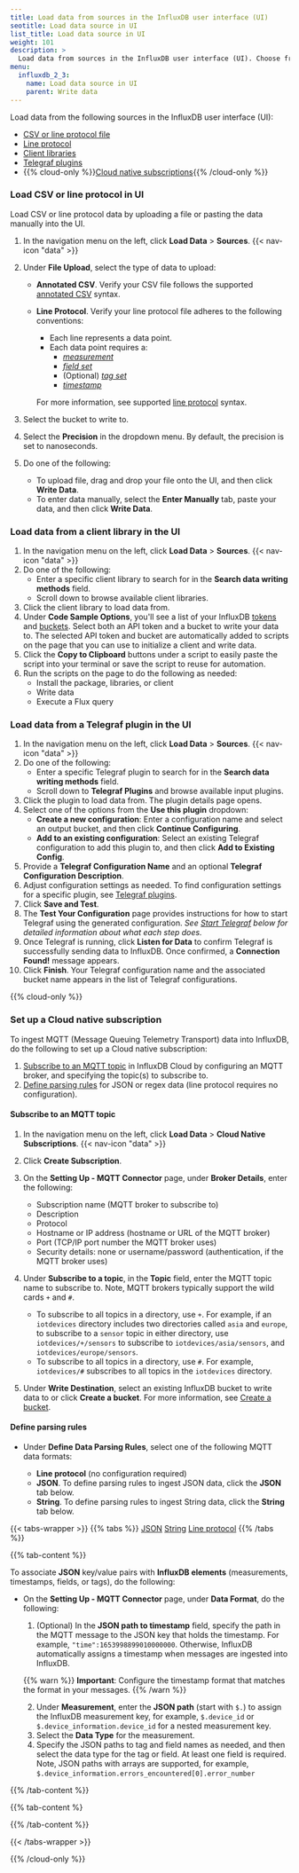 ```yaml
---
title: Load data from sources in the InfluxDB user interface (UI)
seotitle: Load data source in UI
list_title: Load data source in UI
weight: 101
description: >
  Load data from sources in the InfluxDB user interface (UI). Choose from popular client libraries (such as Python, Ruby, Scala, and more!) or load data with a Telegraf plugin (like MQTT Consumer, MySQL, File, and many more!).
menu:
  influxdb_2_3:
    name: Load data source in UI
    parent: Write data
---
```


Load data from the following sources in the InfluxDB user interface (UI):

- [CSV or line protocol file](#load-csv-or-line-protocol-in-ui)
- [Line protocol](#load-data-using-line-protocol)
- [Client libraries](#load-data-from-a-client-library-in-the-ui)
- [Telegraf plugins](#load-data-from-a-telegraf-plugin-in-the-ui)
- {{% cloud-only %}}[Cloud native subscriptions](#set-up-a-cloud-native-subscription){{% /cloud-only %}}

### Load CSV or line protocol in UI

Load CSV or line protocol data by uploading a file or pasting the data manually into the UI.

1. In the navigation menu on the left, click **Load Data** > **Sources**.
    {{< nav-icon "data" >}}
2. Under **File Upload**, select the type of data to upload:
    - **Annotated CSV**. Verify your CSV file follows the supported [annotated CSV](/influxdb/cloud/reference/syntax/annotated-csv/) syntax.
    - **Line Protocol**. Verify your line protocol file adheres to the following conventions:  
      - Each line represents a data point.
      - Each data point requires a:  
         - [*measurement*](/influxdb/cloud/reference/syntax/line-protocol/#measurement)
         - [*field set*](/influxdb/cloud/reference/syntax/line-protocol/#field-set)
         - (Optional) [*tag set*](/influxdb/cloud/reference/syntax/line-protocol/#tag-set)
         - [*timestamp*](/influxdb/cloud/reference/syntax/line-protocol/#timestamp)

      For more information, see supported [line protocol](/influxdb/cloud/reference/syntax/line-protocol/) syntax.

2. Select the bucket to write to.
4. Select the **Precision** in the dropdown menu. By default, the precision is set to nanoseconds.
5. Do one of the following:
   - To upload file, drag and drop your file onto the UI, and then click **Write Data**.
   - To enter data manually, select the **Enter Manually** tab, paste your data, and then click **Write Data**.

### Load data from a client library in the UI

1.  In the navigation menu on the left, click **Load Data** > **Sources**.
    {{< nav-icon "data" >}}
2. Do one of the following:
   - Enter a specific client library to search for in the **Search data writing methods** field.
   - Scroll down to browse available client libraries.
3. Click the client library to load data from.
4. Under **Code Sample Options**, you'll see a list of your InfluxDB [tokens](/influxdb/v2.3/reference/glossary/#token) and [buckets](/influxdb/v2.3/reference/glossary/#bucket). Select both an API token and a bucket to write your data to. The selected API token and bucket are automatically added to scripts on the page that you can use to initialize a client and write data.
5. Click the **Copy to Clipboard** buttons under a script to easily paste the script into your terminal or save the script to reuse for automation.
6. Run the scripts on the page to do the following as needed:
   - Install the package, libraries, or client
   - Write data
   - Execute a Flux query

### Load data from a Telegraf plugin in the UI

1. In the navigation menu on the left, click **Load Data** > **Sources**.
    {{< nav-icon "data" >}}
2. Do one of the following:
   - Enter a specific Telegraf plugin to search for in the **Search data writing methods** field.
   - Scroll down to **Telegraf Plugins** and browse available input plugins.
3. Click the plugin to load data from. The plugin details page opens.
4. Select one of the options from the **Use this plugin** dropdown:
   - **Create a new configuration**: Enter a configuration name and select an output bucket, and then click **Continue Configuring**.
   - **Add to an existing configuration**: Select an existing Telegraf configuration to add this plugin to, and then click **Add to Existing Config**.
5. Provide a **Telegraf Configuration Name** and an optional **Telegraf Configuration Description**.
6. Adjust configuration settings as needed. To find configuration settings for a specific plugin, see [Telegraf plugins](/telegraf/latest/plugins/).
7. Click **Save and Test**.
8. The **Test Your Configuration** page provides instructions for how to start
   Telegraf using the generated configuration.
   _See [Start Telegraf](/influxdb/cloud/write-data/no-code/use-telegraf/auto-config/#start-telegraf) below for detailed information about what each step does._
9. Once Telegraf is running, click **Listen for Data** to confirm Telegraf is successfully sending data to InfluxDB.
   Once confirmed, a **Connection Found!** message appears.
10. Click **Finish**. Your Telegraf configuration name and the associated bucket name appears in the list of Telegraf configurations.

{{% cloud-only %}}

### Set up a Cloud native subscription

To ingest MQTT (Message Queuing Telemetry Transport) data into InfluxDB, do the following to set up a Cloud native subscription:

1. [Subscribe to an MQTT topic](#subscribe-to-an-mqtt-topic) in InfluxDB Cloud by configuring an MQTT broker, and specifying the topic(s) to subscribe to.
2. [Define parsing rules](#define-parsing-rules) for JSON or regex data (line protocol requires no configuration).

#### Subscribe to an MQTT topic

1. In the navigation menu on the left, click **Load Data** > **Cloud Native Subscriptions**.
    {{< nav-icon "data" >}}
2. Click **Create Subscription**.
3. On the **Setting Up - MQTT Connector** page, under **Broker Details**, enter the following:
   - Subscription name (MQTT broker to subscribe to)
   - Description
   - Protocol
   - Hostname or IP address (hostname or URL of the MQTT broker)
   - Port (TCP/IP port number the MQTT broker uses)
   - Security details: none or username/password (authentication, if the MQTT broker uses)

4. Under **Subscribe to a topic**, in the **Topic** field, enter the MQTT topic name to subscribe to. Note, MQTT brokers typically support the wild cards `+` and  `#`.

   - To subscribe to all topics in a directory, use `+`. For example, if an `iotdevices` directory includes two directories called `asia` and `europe`, to subscribe to a `sensor` topic in either directory, use `iotdevices/+/sensors` to subscribe to `iotdevices/asia/sensors`, and `iotdevices/europe/sensors`.
   - To subscribe to all topics in a directory, use `#`. For example, `iotdevices/#` subscribes to all topics in the  `iotdevices` directory.

5. Under **Write Destination**, select an existing InfluxDB bucket to write data to or click **Create a bucket**. For more information, see [Create a bucket](/influxdb/cloud/organizations/buckets/create-bucket/).

#### Define parsing rules

- Under **Define Data Parsing Rules**, select one of the following MQTT data formats:

   - **Line protocol** (no configuration required)
   - **JSON**. To define parsing rules to ingest JSON data, click the **JSON** tab below.
   - **String**. To define parsing rules to ingest String data, click the **String** tab below.

{{< tabs-wrapper >}}
{{% tabs %}}
[JSON](#)
[String](#)
[Line protocol](#)
{{% /tabs %}}

<!-------------------------------- BEGIN JSON -------------------------------->
{{% tab-content %}}

To associate **JSON** key/value pairs with **InfluxDB elements** (measurements, timestamps, fields, or tags), do the following:

- On the **Setting Up - MQTT Connector** page, under **Data Format**, do the following:

  1. (Optional) In the **JSON path to timestamp** field, specify the path in the MQTT message to the JSON key that holds the timestamp. For example, `"time":1653998899010000000`. Otherwise, InfluxDB automatically assigns a timestamp when messages are ingested into InfluxDB.

   {{% warn %}}
   **Important**: Configure the timestamp format that matches the format in your messages.
   {{% /warn %}}

  2. Under **Measurement**, enter the **JSON path** (start with `$.`) to assign the InfluxDB measurement key, for example, `$.device_id` or `$.device_information.device_id` for a nested measurement key.
  3. Select the **Data Type** for the measurement.
  4. Specify the JSON paths to tag and field names as needed, and then select the data type for the tag or field. At least one field is required. Note, JSON paths with arrays are supported, for example, `$.device_information.errors_encountered[0].error_number`

{{% /tab-content %}}

<!-------------------------------- BEGIN String -------------------------------->
{{% tab-content %}

{{% /tab-content %}}

{{< /tabs-wrapper >}}

{{% /cloud-only %}}
